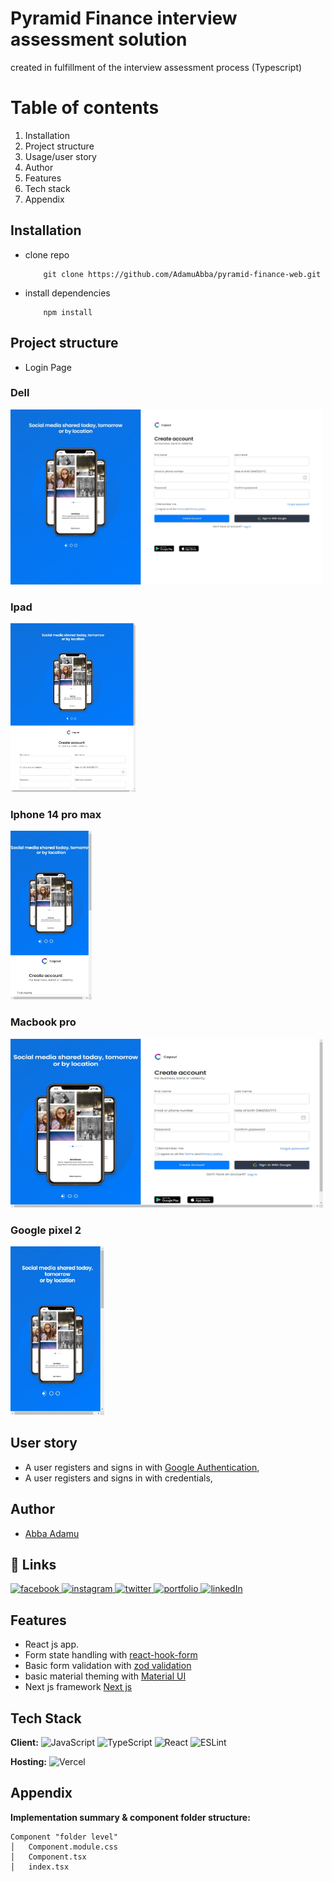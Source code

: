 # Pyramid Finance interview assessment solution

created in fulfillment of the interview assessment process (Typescript)

# Table of contents

1. Installation
2. Project structure
3. Usage/user story
4. Author
5. Features
6. Tech stack
7. Appendix

## Installation

- clone repo
  ```
      git clone https://github.com/AdamuAbba/pyramid-finance-web.git
  ```
- install dependencies

  ```
      npm install
  ```

## Project structure

- Login Page

### Dell

<img src="demo/dell.jpeg"  width="500" height="280">

### Ipad

 <img src="demo/ipad.jpeg"  width="200" height="270"> 
 
 ### Iphone 14 pro max
 <img src="demo/iphone_14_pro_max.jpeg"  width="130" height="270">
 
### Macbook pro
<img src="demo/macbook_pro.jpeg"  width="500" height="270">

### Google pixel 2

<img src="demo/pixel.jpeg"  width="150" height="270">

## User story

- A user registers and signs in with [Google Authentication](https://firebase.google.com/),
- A user registers and signs in with credentials,

## Author

- [Abba Adamu](https://github.com/AdamuAbba)

## 🔗 Links

<a href="https://www.facebook.com/izshytypes" target="_blank">
<img src="https://img.shields.io/badge/Facebook-1877F2?style=for-the-badge&logo=facebook&logoColor=white" alt="facebook" />
</a>
<a href="https://www.instagram.com/shytypes1028/" target="_blank">
<img src="https://img.shields.io/badge/Instagram-E4405F?style=for-the-badge&logo=instagram&logoColor=white" alt="instagram" />
</a>
<a href="https://twitter.com/shytypes1028">
<img alt="twitter" src="https://img.shields.io/badge/twitter-1DA1F2?style=for-the-badge&logo=twitter&logoColor=white" alt="twitter" />
</a>
<a href="https://abbaportfolio.netlify.app/"  target="_blank">
<img alt="portfolio" src="https://img.shields.io/badge/my_portfolio-000?style=for-the-badge&logo=ko-fi&logoColor=white" />
</a>
<a href="https://www.linkedin.com/in/abba-adamu-365a9b17a/">
<img alt="linkedIn" src="https://img.shields.io/badge/linkedin-0A66C2?style=for-the-badge&logo=linkedin&logoColor=white" />
</a>

## Features

- React js app.
- Form state handling with [react-hook-form](https://react-hook-form.com/)
- Basic form validation with [zod validation](https://zod.dev/)
- basic material theming with [Material UI](https://mui.com/)
- Next js framework [Next js](https://nextjs.org/)

## Tech Stack

**Client:** ![JavaScript](https://img.shields.io/badge/javascript-%23323330.svg?style=for-the-badge&logo=javascript&logoColor=%23F7DF1E)
![TypeScript](https://img.shields.io/badge/typescript-%23007ACC.svg?style=for-the-badge&logo=typescript&logoColor=white)
![React](https://img.shields.io/badge/React-20232A?style=for-the-badge&logo=react&logoColor=61DAFB)
![ESLint](https://img.shields.io/badge/ESLint-4B3263?style=for-the-badge&logo=eslint&logoColor=white)

**Hosting:** ![Vercel](https://img.shields.io/badge/Vercel-000000?style=for-the-badge&logo=vercel&logoColor=white)

## Appendix

**Implementation summary & component folder structure:**

```
Component "folder level"
│   Component.module.css
│   Component.tsx
│   index.tsx
```
